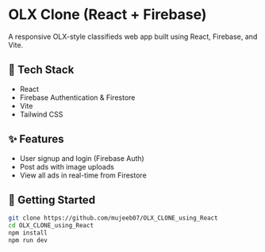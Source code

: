 # OLX Clone (React + Firebase)

A responsive OLX-style classifieds web app built using React, Firebase, and Vite.

## 🔧 Tech Stack
- React
- Firebase Authentication & Firestore
- Vite
- Tailwind CSS

## ✨ Features
- User signup and login (Firebase Auth)
- Post ads with image uploads
- View all ads in real-time from Firestore

## 🚀 Getting Started

```bash
git clone https://github.com/mujeeb07/OLX_CLONE_using_React
cd OLX_CLONE_using_React
npm install
npm run dev
